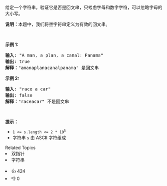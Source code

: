 <p>给定一个字符串，验证它是否是回文串，只考虑字母和数字字符，可以忽略字母的大小写。</p>

<p><strong>说明：</strong>本题中，我们将空字符串定义为有效的回文串。</p>

<p> </p>

<p><strong>示例 1:</strong></p>

<pre>
<strong>输入:</strong> "A man, a plan, a canal: Panama"
<strong>输出:</strong> true
<strong>解释：</strong>"amanaplanacanalpanama" 是回文串
</pre>

<p><strong>示例 2:</strong></p>

<pre>
<strong>输入:</strong> "race a car"
<strong>输出:</strong> false
<strong>解释：</strong>"raceacar" 不是回文串
</pre>

<p> </p>

<p><strong>提示：</strong></p>

<ul>
	<li><code>1 <= s.length <= 2 * 10<sup>5</sup></code></li>
	<li>字符串 <code>s</code> 由 ASCII 字符组成</li>
</ul>
<div><div>Related Topics</div><div><li>双指针</li><li>字符串</li></div></div><br><div><li>👍 424</li><li>👎 0</li></div>